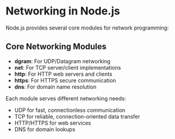 # Networking in Node.js

Node.js provides several core modules for network programming:

## Core Networking Modules
- **dgram**: For UDP/Datagram networking
- **net**: For TCP server/client implementations  
- **http**: For HTTP web servers and clients
- **https**: For HTTPS secure communication
- **dns**: For domain name resolution

Each module serves different networking needs:
- UDP for fast, connectionless communication
- TCP for reliable, connection-oriented data transfer
- HTTP/HTTPS for web services
- DNS for domain lookups